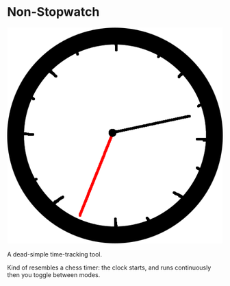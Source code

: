 # Non-Stopwatch

![Non-Stopwatch logo](/public/non-stopwatch-logo.png)

A dead-simple time-tracking tool.

Kind of resembles a chess timer: the clock starts, and runs continuously then you toggle between modes.
